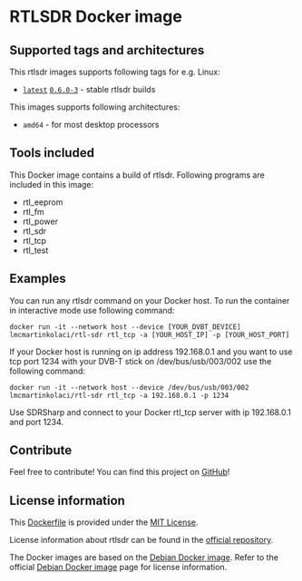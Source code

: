 # RTLSDR Docker image

## Supported tags and architectures

This rtlsdr images supports following tags for e.g. Linux:

-   [`latest`](https://github.com/kolaCZek/rtlsdr-docker/tree/latest) [`0.6.0-3`](https://github.com/kolaCZek/rtlsdr-docker/tree/0.6.0-3) - stable rtlsdr builds

This images supports following architectures:

-   `amd64` - for most desktop processors

## Tools included

This Docker image contains a build of rtlsdr. Following programs are included in this image:

-   rtl_eeprom
-   rtl_fm
-   rtl_power
-   rtl_sdr
-   rtl_tcp
-   rtl_test

## Examples

You can run any rtlsdr command on your Docker host. To run the container in interactive mode use following command:

```shell
docker run -it --network host --device [YOUR_DVBT_DEVICE] lmcmartinkolaci/rtl-sdr rtl_tcp -a [YOUR_HOST_IP] -p [YOUR_HOST_PORT]
```

If your Docker host is running on ip address 192.168.0.1 and you want to use tcp port 1234 with your DVB-T stick on /dev/bus/usb/003/002 use the following command:

```shell
docker run -it --network host --device /dev/bus/usb/003/002 lmcmartinkolaci/rtl-sdr rtl_tcp -a 192.168.0.1 -p 1234
```

Use SDRSharp and connect to your Docker rtl_tcp server with ip 192.168.0.1 and port 1234.

## Contribute

Feel free to contribute! You can find this project on [GitHub](https://github.com/kolaCZek/rtlsdr-docker)!

## License information

This [Dockerfile][1] is provided under the [MIT License][2].

License information about rtlsdr can be found in the [official repository][3].

The Docker images are based on the [Debian Docker image][4]. Refer to the official [Debian Docker image][4] page for license information.

[1]: https://github.com/kolaCZek/rtlsdr-docker/blob/latest/Dockerfile

[2]: https://github.com/kolaCZek/rtlsdr-docker/blob/latest/LICENSE.md

[3]: https://osmocom.org/projects/rtl-sdr/repository/revisions/master/entry/COPYING

[4]: https://hub.docker.com/_/Debian

